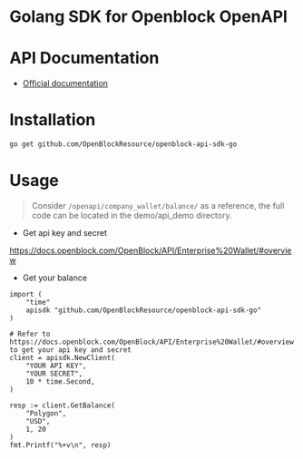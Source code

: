 # Golang SDK for Openblock OpenAPI

# API Documentation
- [Official documentation](https://docs.openblock.com/zh-Hans/OpenBlock/API/Enterprise%20Wallet/)

# Installation

```bash
go get github.com/OpenBlockResource/openblock-api-sdk-go
```

# Usage
> Consider `/openapi/company_wallet/balance/` as a reference, the full code can be located in the demo/api_demo directory.
* Get api key and secret

https://docs.openblock.com/OpenBlock/API/Enterprise%20Wallet/#overview

* Get your balance
```golang
import (
    "time"
    apisdk "github.com/OpenBlockResource/openblock-api-sdk-go"
)

# Refer to https://docs.openblock.com/OpenBlock/API/Enterprise%20Wallet/#overview to get your api key and secret
client = apisdk.NewClient(
    "YOUR API KEY",
    "YOUR SECRET",
    10 * time.Second,
)

resp := client.GetBalance(
    "Polygon",
    "USD",
    1, 20
)
fmt.Printf("%+v\n", resp)
```

